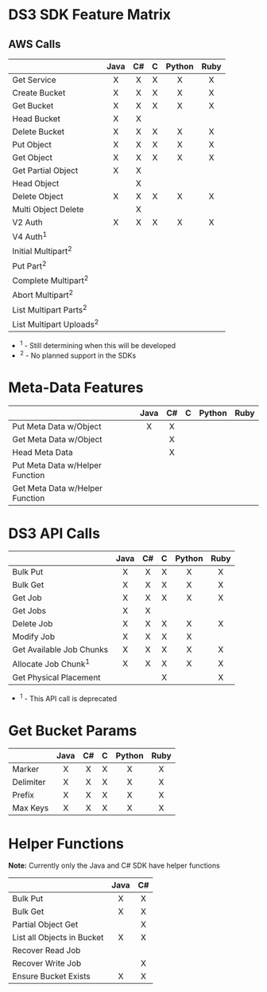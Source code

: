 DS3 SDK Feature Matrix
======================

## AWS Calls

|                                  | Java | C# | C | Python | Ruby |
|----------------------------------|:----:|:--:|:-:|:------:|:----:|
|Get Service                       |  X   |  X | X |   X    |  X   |
|Create Bucket                     |  X   |  X | X |   X    |  X   |
|Get Bucket                        |  X   |  X | X |   X    |  X   |
|Head Bucket                       |  X   |  X |   |        |      |
|Delete Bucket                     |  X   |  X | X |   X    |  X   |
|Put Object                        |  X   |  X | X |   X    |  X   |
|Get Object                        |  X   |  X | X |   X    |  X   |
|Get Partial Object                |  X   |  X |   |        |      |
|Head Object                       |      |  X |   |        |      |
|Delete Object                     |  X   |  X | X |   X    |  X   |
|Multi Object Delete               |      |  X |   |        |      |
|V2 Auth                           |  X   |  X | X |   X    |  X   |
|V4 Auth<sup>1</sup>               |      |    |   |        |      |
|Initial Multipart<sup>2</sup>     |      |    |   |        |      |
|Put Part<sup>2</sup>              |      |    |   |        |      |
|Complete Multipart<sup>2</sup>    |      |    |   |        |      |
|Abort Multipart<sup>2</sup>       |      |    |   |        |      |
|List Multipart Parts<sup>2</sup>  |      |    |   |        |      |
|List Multipart Uploads<sup>2</sup>|      |    |   |        |      |

* <sup>1</sup> - Still determining when this will be developed
* <sup>2</sup> - No planned support in the SDKs

Meta-Data Features
==================

|                               | Java | C# | C  | Python | Ruby |
|-------------------------------|:----:|:--:|:--:|:------:|:----:|
|Put Meta Data w/Object         |  X   | X  |    |        |      |
|Get Meta Data w/Object         |      | X  |    |        |      |
|Head Meta Data                 |      | X  |    |        |      |
|Put Meta Data w/Helper Function|      |    |    |        |      |
|Get Meta Data w/Helper Function|      |    |    |        |      |


DS3 API Calls
=============

|                              | Java | C# | C | Python | Ruby |
|------------------------------|:----:|:--:|:-:|:------:|:----:|
|Bulk Put                      |   X  | X  | X |   X    |   X  |
|Bulk Get                      |   X  | X  | X |   X    |   X  |
|Get Job                       |   X  | X  | X |   X    |   X  |
|Get Jobs                      |   X  | X  |   |        |      |
|Delete Job                    |   X  | X  | X |   X    |   X  |
|Modify Job                    |   X  | X  | X |   X    |      | 
|Get Available Job Chunks      |   X  | X  | X |   X    |   X  |
|Allocate Job Chunk<sup>1</sup>|   X  | X  | X |   X    |   X  |
|Get Physical Placement        |      |    | X |        |   X  |

* <sup>1</sup> - This API call is deprecated

Get Bucket Params
=================

|         | Java | C# | C | Python | Ruby |
|---------|:----:|:--:|:-:|:------:|:----:|
|Marker   |  X   | X  | X |   X    |   X  |
|Delimiter|  X   | X  | X |   X    |   X  |
|Prefix   |  X   | X  | X |   X    |   X  |
|Max Keys |  X   | X  | X |   X    |   X  |

Helper Functions
================

**Note:** Currently only the Java and C# SDK have helper functions

|                          | Java | C# |
|--------------------------|:----:|:--:|
|Bulk Put                  |   X  |  X |
|Bulk Get                  |   X  |  X |
|Partial Object Get        |      |  X |
|List all Objects in Bucket|   X  |  X |
|Recover Read Job          |      |    |
|Recover Write Job         |      |  X |
|Ensure Bucket Exists      |   X  |  X |
